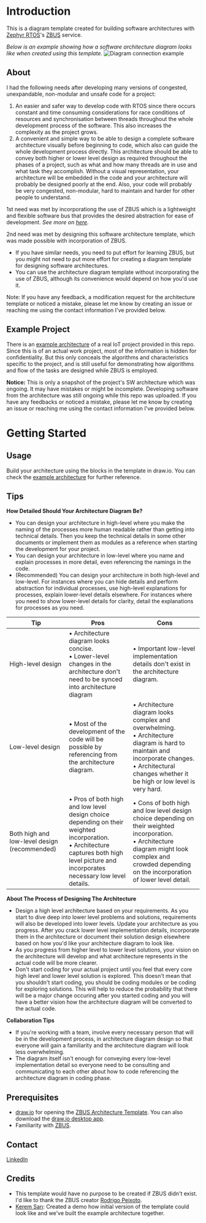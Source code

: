 # Introduction
This is a diagram template created for building software architectures with [Zephyr RTOS](https://docs.zephyrproject.org/latest/introduction/index.html)'s [ZBUS](https://docs.zephyrproject.org/latest/services/zbus/index.html) service.

_Below is an example showing how a software architecture diagram looks like when created using this template._
![Diagram connection example](https://github.com/Batto1/Zephyr-ZBUS-Architecture-Diagram-Template/assets/76911536/8b9c92c1-c340-403b-a75d-af7959faf649)

## About
I had the following needs after developing many versions of congested, unexpandable, non-modular and unsafe code for a project:
1. An easier and safer way to develop code with RTOS since there occurs constant and time consuming considerations for race conditions of resources and synchronisation between threads throughout the whole development process of the software. This also increases the complexity as the project grows.
2. A convenient and simple way to be able to design a complete software architecture visually before beginning to code, which also can guide the whole development process directly. This architecture should be able to convey both higher or lower level design as required throughout the phases of a project, such as what and how many threads are in use and what task they accomplish. Without a visual representation, your architecture will be embedded in the code and your architecture will probably be designed poorly at the end. Also, your code will probably be very congested, non-modular, hard to maintain and harder for other people to understand.

1st need was met by incorporationg the use of ZBUS which is a lightweight and flexible software bus that provides the desired abstraction for ease of development. _See more on [here](https://docs.zephyrproject.org/latest/services/zbus/index.html)._

2nd need was met by designing this software architecture template, which was made possible with incorporation of ZBUS.

* If you have similar needs, you need to put effort for learning ZBUS, but you might not need to put more effort for creating a diagram template for designing software architectures. 
* You can use the architecture diagram template without incorporating the use of ZBUS, although its convenience would depend on how you'd use it. 
  
Note: If you have any feedback, a modification request for the architecture template or noticed a mistake, please let me know by creating an issue or reaching me using the contact information I've provided below.


## Example Project
There is an [example architecture](https://github.com/Batto1/Zephyr-ZBUS-Architecture-Diagram-Template/blob/730daa6ae7a3276a20c41233fdf4c2badc79a6ec/Example%20Architecture%20of%20a%20Real%20IoT%20Project.pdf) of a real IoT project provided in this repo. Since this is of an actual work project, most of the information is hidden for confidentiality. But this only conceals the algorithms and characteristics specific to the project, and is still useful for demonstrating how algorithms and flow of the tasks are designed while ZBUS is employed.

**Notice:** This is only a snapshot of the project's SW architecture which was ongoing. It may have mistakes or might be incomplete. Developing software from the architecture was still ongoing while this repo was uploaded. If you have any feedbacks or noticed a mistake, please let me know by creating an issue or reaching me using the contact information I've provided below.

# Getting Started

## Usage
Build your architecture using the blocks in the template in draw.io. You can check the [example architecture](https://github.com/Batto1/Zephyr-ZBUS-Architecture-Diagram-Template/blob/730daa6ae7a3276a20c41233fdf4c2badc79a6ec/Example%20Architecture%20of%20a%20Real%20IoT%20Project.pdf) for further reference.

## Tips
**How Detailed Should Your Architecture Diagram Be?**
* You can design your architecture in high-level where you make the naming of the processes more human readable rather than getting into technical details. Then you keep the technical details in some other documents or implement them as modules as a reference when starting the development for your project.
* You can design your architecture in low-level where you name and explain processes in more detail, even referencing the namings in the code. 
* (Recommended) You can design your architecture in both high-level and low-level. For instances where you can hide details and perform abstraction for individual processes, use high-level explanations for processes, explain lower-level details elsewhere. For instances where you need to show lower-level details for clarity, detail the explanations for processes as you need. 

|   Tip   | Pros          |     Cons      |
|-------------| ------------- | ------------- |
|    High-level design     | • Architecture diagram looks concise. <br> • Lower-level changes in the architecture don't need to be synced into architecture diagram | • Important low-level implementation details don't exist in the architecture diagram.   |
|    Low-level design     | • Most of the development of the code will be possible by referencing from the architecture diagram.  | • Architecture diagram looks complex and overwhelming. <br>  • Architecture diagram is hard to maintain and incorporate changes. <br>  • Architectural changes whether it be high or low level is very hard. |
|    Both high and low-level design (recommended)    | • Pros of both high and low level design choice depending on their weighted incorporation. <br> • Architecture captures both high level picture and incorporates necessary low level details. | • Cons of both high and low level design choice depending on their weighted incorporation. <br> • Architecture diagram might look complex and crowded depending on the incorporation of lower level detail. |

**About The Process of Designing The Architecture**
* Design a high level architecture based on your requirements. As you start to dive deep into lower level problems and solutions, requirements will also be developed into lower levels. Update your architecture as you progress. After you crack lower level implementation details, incorporate them in the architecture or document their solution design elsewhere based on how you'd like your architecture diagram to look like. 
* As you progress from higher level to lower level solutions, your vision on the architecture will develop and what architecture represents in the actual code will be more clearer.
* Don't start coding for your actual project until you feel that every core high level and lower level solution is explored. This doesn't mean that you shouldn't start coding, you should be coding modules or be coding for exploring solutions. This will help to reduce the probability that there will be a major change occuring after you started coding and you will have a better vision how the architecture diagram will be converted to the actual code.

**Collaboration Tips**
* If you're working with a team, involve every necessary person that will be in the development process, in architecture diagram design so that everyone will gain a familiarity and the architecture diagram will look less overwhelming.
* The diagram itself isn't enough for conveying every low-level implementation detail so everyone need to be consulting and communicating to each other about how to code referencing the architecture diagram in coding phase.

## Prerequisites
* [draw.io](https://draw.io/) for opening the [ZBUS Architecture Template](https://github.com/Batto1/Zephyr-ZBUS-Architecture-Diagram-Template/blob/730daa6ae7a3276a20c41233fdf4c2badc79a6ec/SW%20Architecture%20With%20ZBUS%20Diagram%20Template%20v1.19.0.drawio). You can also download the [draw.io desktop app](https://github.com/jgraph/drawio-desktop/releases/tag/v22.1.16).
* Familiarity with [ZBUS](https://docs.zephyrproject.org/latest/services/zbus/index.html).

## Contact
[LinkedIn](https://www.linkedin.com/in/hikmet-batuhan-g%C3%B6rg%C3%BCl%C3%BC-3758581b5)

## Credits
* This template would have no purpose to be created if ZBUS didn't exist. I'd like to thank the ZBUS creator [Rodrigo Peixoto](https://github.com/rodrigopex).
* [Kerem Sarı](https://github.com/KeremSAR): Created a demo how initial version of the template could look like and we've built the example architecture together.  
